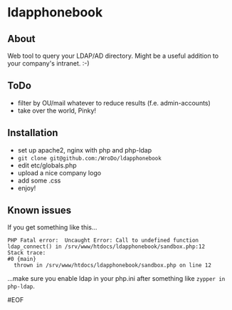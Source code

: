 # ldapphonebook
## About
Web tool to query your LDAP/AD directory. Might be a useful addition to your company's intranet. :-)

## ToDo
- filter by OU/mail whatever to reduce results (f.e. admin-accounts)
- take over the world, Pinky!

## Installation
- set up apache2, nginx with php and php-ldap
- ```git clone git@github.com:/WroDo/ldapphonebook```
- edit etc/globals.php
- upload a nice company logo
- add some .css
- enjoy!


## Known issues
If you get something like this...
````
PHP Fatal error:  Uncaught Error: Call to undefined function ldap_connect() in /srv/www/htdocs/ldapphonebook/sandbox.php:12
Stack trace:
#0 {main}
  thrown in /srv/www/htdocs/ldapphonebook/sandbox.php on line 12
````
...make sure you enable ldap in your php.ini after something like ```zypper in php-ldap```.

#EOF

